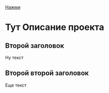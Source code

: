 [Нажми](#Второй-второй-заголовок)

# Тут Описание проекта 
## Второй заголовок
Ну текст
## Второй второй заголовок
Еще текст